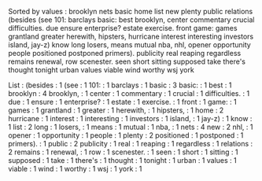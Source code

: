 Sorted by values :
brooklyn nets basic home list new plenty public relations (besides (see 101: barclays basic: best brooklyn, center commentary crucial difficulties. due ensure enterprise? estate exercise. front game: games grantland greater herewith, hipsters, hurricane interest interesting investors island, jay-z) know long losers, means mutual nba, nhl, opener opportunity people positioned postponed primers). publicity real reaping regardless remains renewal, row scenester. seen short sitting supposed take there's thought tonight urban values viable wind worthy wsj york 

List :
(besides : 1
(see : 1
101: : 1
barclays : 1
basic : 3
basic: : 1
best : 1
brooklyn : 4
brooklyn, : 1
center : 1
commentary : 1
crucial : 1
difficulties. : 1
due : 1
ensure : 1
enterprise? : 1
estate : 1
exercise. : 1
front : 1
game: : 1
games : 1
grantland : 1
greater : 1
herewith, : 1
hipsters, : 1
home : 2
hurricane : 1
interest : 1
interesting : 1
investors : 1
island, : 1
jay-z) : 1
know : 1
list : 2
long : 1
losers, : 1
means : 1
mutual : 1
nba, : 1
nets : 4
new : 2
nhl, : 1
opener : 1
opportunity : 1
people : 1
plenty : 2
positioned : 1
postponed : 1
primers). : 1
public : 2
publicity : 1
real : 1
reaping : 1
regardless : 1
relations : 2
remains : 1
renewal, : 1
row : 1
scenester. : 1
seen : 1
short : 1
sitting : 1
supposed : 1
take : 1
there's : 1
thought : 1
tonight : 1
urban : 1
values : 1
viable : 1
wind : 1
worthy : 1
wsj : 1
york : 1
